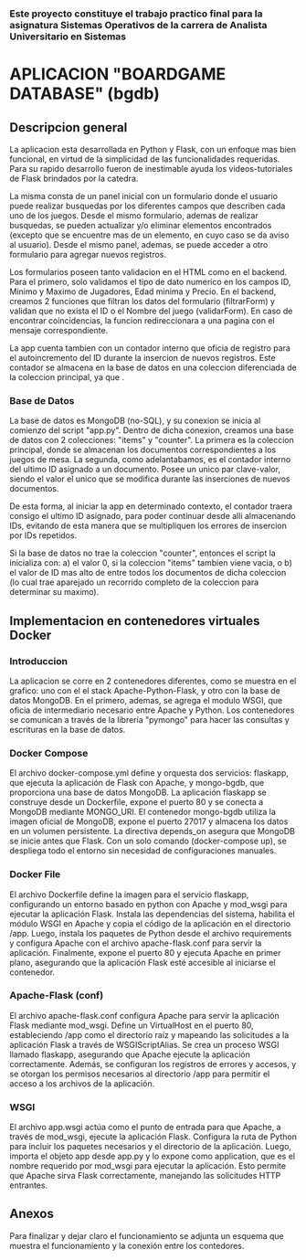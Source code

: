 ### Este proyecto constituye el trabajo practico final para la asignatura Sistemas Operativos de la carrera de Analista Universitario en Sistemas ###

# APLICACION "BOARDGAME DATABASE" (bgdb) #

## Descripcion general ##

La aplicacion esta desarrollada en Python y Flask, con un enfoque mas bien funcional, en virtud de la simplicidad de las funcionalidades requeridas. Para su rapido desarrollo fueron de inestimable ayuda los videos-tutoriales de Flask brindados por la catedra.

La misma consta de un panel inicial con un formulario donde el usuario puede realizar busquedas por los diferentes campos que describen cada
uno de los juegos. Desde el mismo formulario, ademas de realizar busquedas, se pueden actualizar y/o eliminar elementos encontrados (excepto que se encuentre mas de un elemento, en cuyo caso se da aviso al usuario). Desde el mismo panel, ademas, se puede acceder a otro formulario para agregar nuevos registros.

Los formularios poseen tanto validacion en el HTML como en el backend. Para el primero, solo validamos el tipo de dato numerico en los campos ID,
Minimo y Maximo de Jugadores, Edad minima y Precio. En el backend, creamos 2 funciones que filtran los datos del formulario (filtrarForm) y validan que no exista el ID o el Nombre del juego (validarForm). En caso de encontrar coincidencias, la funcion redireccionara a una pagina con el mensaje correspondiente.

La app cuenta tambien con un contador interno que oficia de registro para el autoincremento del ID durante la insercion de nuevos registros. Este
contador se almacena en la base de datos en una coleccion diferenciada de la coleccion principal, ya que .

### Base de Datos ###

La base de datos es MongoDB (no-SQL), y su conexion se inicia al comienzo del script "app.py". Dentro de dicha conexion, creamos una base de datos con 2 colecciones: "items" y "counter". La primera es la coleccion principal, donde se almacenan los documentos correspondientes a los juegos de mesa. La segunda, como adelantabamos, es el contador interno del ultimo ID asignado a un documento. Posee un unico par clave-valor, siendo el valor el unico que se modifica durante las inserciones de nuevos documentos.

De esta forma, al iniciar la app en determinado contexto, el contador traera consigo el ultimo ID asignado, para poder continuar desde alli almacenando IDs, evitando de esta manera que se multipliquen los errores de insercion por IDs repetidos.

Si la base de datos no trae la coleccion "counter", entonces el script la inicializa con: a) el valor 0, si la coleccion "items" tambien viene vacia, o b) el valor de ID mas alto de entre todos los documentos de dicha coleccion (lo cual trae aparejado un recorrido completo de la coleccion para determinar su maximo).

## Implementacion en contenedores virtuales Docker ##

### Introduccion ###
La aplicacion se corre en 2 contenedores diferentes, como se muestra en el grafico: uno con el el stack Apache-Python-Flask, y otro con la base de datos MongoDB. En el primero, ademas, se agrega el modulo WSGI, que oficia de intermediario necesario entre Apache y Python.
Los contenedores se comunican a través de la librería "pymongo" para hacer las consultas y escrituras en la base de datos.

### Docker Compose ###
El archivo docker-compose.yml define y orquesta dos servicios: flaskapp, que ejecuta la aplicación de Flask con Apache, y mongo-bgdb, que proporciona una base de datos MongoDB. La aplicación flaskapp se construye desde un Dockerfile, expone el puerto 80 y se conecta a MongoDB mediante MONGO_URI. El contenedor mongo-bgdb utiliza la imagen oficial de MongoDB, expone el puerto 27017 y almacena los datos en un volumen persistente. La directiva depends_on asegura que MongoDB se inicie antes que Flask. Con un solo comando (docker-compose up), se despliega todo el entorno sin necesidad de configuraciones manuales.

### Docker File ###
El archivo Dockerfile define la imagen para el servicio flaskapp, configurando un entorno basado en python con Apache y mod_wsgi para ejecutar la aplicación Flask. Instala las dependencias del sistema, habilita el módulo WSGI en Apache y copia el código de la aplicación en el directorio /app. Luego, instala los paquetes de Python desde el archivo requirements y configura Apache con el archivo apache-flask.conf para servir la aplicación. Finalmente, expone el puerto 80 y ejecuta Apache en primer plano, asegurando que la aplicación Flask esté accesible al iniciarse el contenedor.

### Apache-Flask (conf) ###
El archivo apache-flask.conf configura Apache para servir la aplicación Flask mediante mod_wsgi. Define un VirtualHost en el puerto 80, estableciendo /app como el directorio raíz y mapeando las solicitudes a la aplicación Flask a través de WSGIScriptAlias. Se crea un proceso WSGI llamado flaskapp, asegurando que Apache ejecute la aplicación correctamente. Además, se configuran los registros de errores y accesos, y se otorgan los permisos necesarios al directorio /app para permitir el acceso a los archivos de la aplicación.

### WSGI ###
El archivo app.wsgi actúa como el punto de entrada para que Apache, a través de mod_wsgi, ejecute la aplicación Flask. Configura la ruta de Python para incluir los paquetes necesarios y el directorio de la aplicación. Luego, importa el objeto app desde app.py y lo expone como application, que es el nombre requerido por mod_wsgi para ejecutar la aplicación. Esto permite que Apache sirva Flask correctamente, manejando las solicitudes HTTP entrantes.

## Anexos ##
Para finalizar y dejar claro el funcionamiento se adjunta un esquema que muestra el funcionamiento y la conexión entre los contedores.

